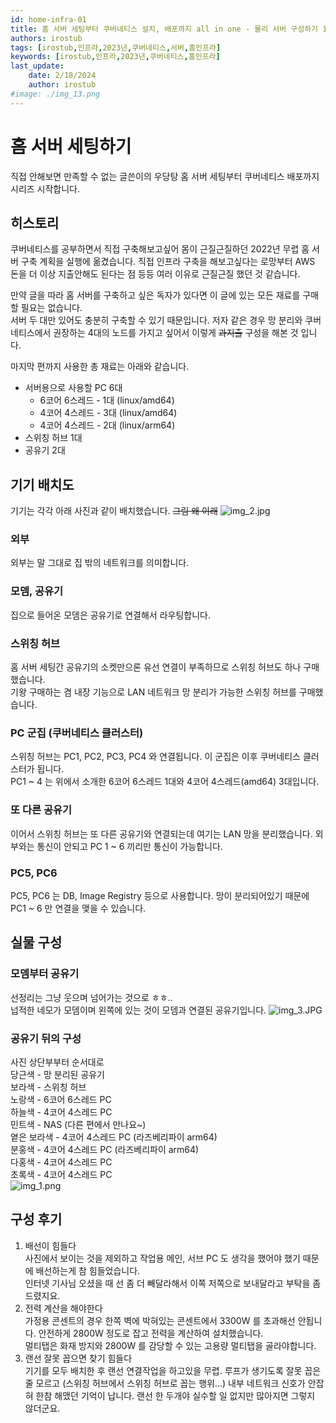 ```yaml
---
id: home-infra-01
title: 홈 서버 세팅부터 쿠버네티스 설치, 배포까지 all in one - 물리 서버 구성하기 1편
authors: irostub
tags: [irostub,인프라,2023년,쿠버네티스,서버,홈인프라]
keywords: [irostub,인프라,2023년,쿠버네티스,홈인프라]
last_update:
    date: 2/18/2024
    author: irostub
#image: ./img_13.png
---
```


# 홈 서버 세팅하기 
직접 안해보면 만족할 수 없는 글쓴이의 우당탕 홈 서버 세팅부터 쿠버네티스 배포까지 시리즈 시작합니다.
## 히스토리
쿠버네티스를 공부하면서 직접 구축해보고싶어 몸이 근질근질하던 2022년 무렵 홈 서버 구축 계획을 실행에 옮겼습니다. 
직접 인프라 구축을 해보고싶다는 로망부터 AWS 돈을 더 이상 지출안해도 된다는 점 등등 여러 이유로 근질근질 했던 것 같습니다. 

만약 글을 따라 홈 서버를 구축하고 싶은 독자가 있다면 이 글에 있는 모든 재료를 구매할 필요는 없습니다.  
서버 두 대만 있어도 충분히 구축할 수 있기 때문입니다. 저자 같은 경우 망 분리와 쿠버네티스에서 권장하는 4대의 노드를 가지고 싶어서 이렇게 ~~과지출~~ 구성을 해본 것 입니다.

마지막 편까지 사용한 총 재료는 아래와 같습니다. 
- 서버용으로 사용할 PC 6대
  - 6코어 6스레드 - 1대 (linux/amd64)
  - 4코어 4스레드 - 3대 (linux/amd64)
  - 4코어 4스레드 - 2대 (linux/arm64)
- 스위칭 허브 1대
- 공유기 2대

## 기기 배치도
기기는 각각 아래 사진과 같이 배치했습니다. ~~그림 왜 이래~~
![img_2.jpg](img_2.jpg)
### 외부
외부는 말 그대로 집 밖의 네트워크를 의미합니다.
### 모뎀, 공유기
집으로 들어온 모뎀은 공유기로 연결해서 라우팅합니다.
### 스위칭 허브
홈 서버 세팅간 공유기의 소켓만으론 유선 연결이 부족하므로 스위칭 허브도 하나 구매했습니다.  
기왕 구매하는 겸 내장 기능으로 LAN 네트워크 망 분리가 가능한 스위칭 허브를 구매했습니다.
### PC 군집 (쿠버네티스 클러스터)
스위칭 허브는 PC1, PC2, PC3, PC4 와 연결됩니다. 이 군집은 이후 쿠버네티스 클러스터가 됩니다.  
PC1 ~ 4 는 위에서 소개한 6코어 6스레드 1대와 4코어 4스레드(amd64) 3대입니다.
### 또 다른 공유기
이어서 스위칭 허브는 또 다른 공유기와 연결되는데 여기는 LAN 망을 분리했습니다. 외부와는 통신이 안되고 PC 1 ~ 6 끼리만 통신이 가능합니다.
### PC5, PC6
PC5, PC6 는 DB, Image Registry 등으로 사용합니다. 망이 분리되어있기 때문에 PC1 ~ 6 만 연결을 맺을 수 있습니다.

## 실물 구성
### 모뎀부터 공유기
선정리는 그냥 웃으며 넘어가는 것으로 ㅎㅎ..  
넙적한 네모가 모뎀이며 왼쪽에 있는 것이 모뎀과 연결된 공유기입니다.
![img_3.JPG](img_3.JPG)

### 공유기 뒤의 구성
사진 상단부부터 순서대로  
당근색 - 망 분리된 공유기    
보라색 - 스위칭 허브  
노랑색 - 6코어 6스레드 PC  
하늘색 - 4코어 4스레드 PC  
민트색 - NAS (다른 편에서 만나요~)  
옅은 보라색 - 4코어 4스레드 PC (라즈베리파이 arm64)  
분홍색 - 4코어 4스레드 PC (라즈베리파이 arm64)  
다홍색 - 4코어 4스레드 PC  
초록색 - 4코어 4스레드 PC  
![img_1.png](img_1.png)

## 구성 후기
1. 배선이 힘들다  
사진에서 보이는 것을 제외하고 작업용 메인, 서브 PC 도 생각을 했어야 했기 때문에 배선하는게 참 힘들었습니다.  
인터넷 기사님 오셨을 때 선 좀 더 빼달라해서 이쪽 저쪽으로 보내달라고 부탁을 좀 드렸지요.  
2. 전력 계산을 해야한다  
가정용 콘센트의 경우 한쪽 벽에 박혀있는 콘센트에서 3300W 를 초과해선 안됩니다. 안전하게 2800W 정도로 잡고 전력을 계산하여 설치했습니다.  
멀티탭은 화재 방지와 2800W 를 감당할 수 있는 고용량 멀티탭을 골라야합니다.
3. 랜선 잘못 꼽으면 찾기 힘들다  
기기를 모두 배치한 후 랜선 연결작업을 하고있을 무렵. 루프가 생기도록 잘못 꼽은 줄 모르고 (스위칭 허브에서 스위칭 허브로 꼽는 행위...) 내부 네트워크
신호가 안잡혀 한참 해맸던 기억이 납니다. 랜선 한 두개야 실수할 일 없지만 많아지면 그렇지 않더군요.

